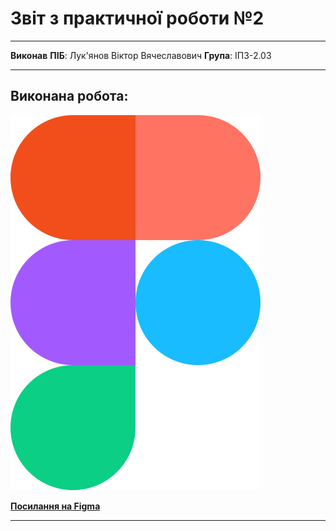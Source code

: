 # Звіт з практичної роботи №2

****

**Виконав**
**ПІБ**: Лук'янов Віктор Вячеславович
**Група**: ІПЗ-2.03

****

## Виконана робота:

![](https://raw.githubusercontent.com/MarryBye/workshop_2/refs/heads/master/images/Figma.svg)

[**Посилання на Figma**](https://www.figma.com/design/i2y7HIQptpxNlxhJrcWIQa/Untitled?node-id=0-1&t=OtE9WVJPHpM2tPZa-1)

****